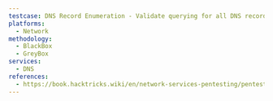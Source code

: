 ```yaml
---
testcase: DNS Record Enumeration - Validate querying for all DNS record types (A, AAAA, MX, TXT, NS) using dig and examine responses
platforms: 
  - Network
methodology: 
  - BlackBox
  - GreyBox
services:
  - DNS
references:
  - https://book.hacktricks.wiki/en/network-services-pentesting/pentesting-dns.html
---
```

